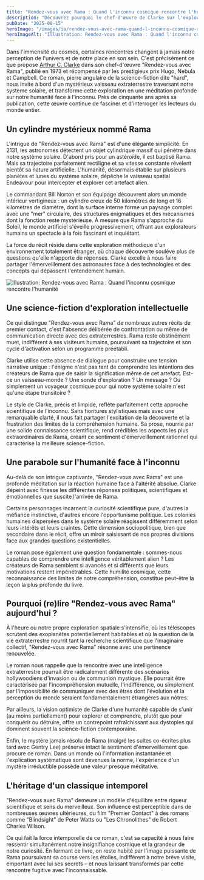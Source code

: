 ```yaml
---
title: "Rendez-vous avec Rama : Quand l'inconnu cosmique rencontre l'humanité"
description: "Découvrez pourquoi le chef-d'œuvre de Clarke sur l'exploration d'un vaisseau alien reste, 50 ans après, une méditation fascinante sur notre place dans l'univers"
pubDate: "2025-08-15"
heroImage: "/images/ia/rendez-vous-avec-rama-quand-l-inconnu-cosmique-rencontre-l-humanite-hero/rendez-vous-avec-rama-quand-l-inconnu-cosmique-rencontre-l-humanite-hero.png"
heroImageAlt: "Illustration: Rendez-vous avec Rama : Quand l'inconnu cosmique rencontre l'humanité"
---
```



Dans l'immensité du cosmos, certaines rencontres changent à jamais notre perception de l'univers et de notre place en son sein. C'est précisément ce que propose [Arthur C. Clarke](https://www.senscritique.com/liste/les_meilleurs_romans_d_arthur_c_clarke/1484717) dans son chef-d'œuvre "Rendez-vous avec Rama", publié en 1973 et récompensé par les prestigieux prix Hugo, Nebula et Campbell. Ce roman, pierre angulaire de la science-fiction dite "hard", nous invite à bord d'un mystérieux vaisseau extraterrestre traversant notre système solaire, et transforme cette exploration en une méditation profonde sur notre humanité face à l'inconnu. Près de cinquante ans après sa publication, cette œuvre continue de fasciner et d'interroger les lecteurs du monde entier.

## Un cylindre mystérieux nommé Rama

L'intrigue de "Rendez-vous avec Rama" est d'une élégante simplicité. En 2131, les astronomes détectent un objet cylindrique massif qui pénètre dans notre système solaire. D'abord pris pour un astéroïde, il est baptisé Rama. Mais sa trajectoire parfaitement rectiligne et sa vitesse constante révèlent bientôt sa nature artificielle. L'humanité, désormais établie sur plusieurs planètes et lunes du système solaire, dépêche le vaisseau spatial Endeavour pour intercepter et explorer cet artefact alien.

Le commandant Bill Norton et son équipage découvrent alors un monde intérieur vertigineux : un cylindre creux de 50 kilomètres de long et 16 kilomètres de diamètre, dont la surface interne forme un paysage complet avec une "mer" circulaire, des structures énigmatiques et des mécanismes dont la fonction reste mystérieuse. À mesure que Rama s'approche du Soleil, le monde artificiel s'éveille progressivement, offrant aux explorateurs humains un spectacle à la fois fascinant et inquiétant.

La force du récit réside dans cette exploration méthodique d'un environnement totalement étranger, où chaque découverte soulève plus de questions qu'elle n'apporte de réponses. Clarke excelle à nous faire partager l'émerveillement des astronautes face à des technologies et des concepts qui dépassent l'entendement humain.

![Illustration: Rendez-vous avec Rama : Quand l'inconnu cosmique rencontre l'humanité](/images/ia/rendez-vous-avec-rama-quand-l-inconnu-cosmique-rencontre-l-humanite-inline/rendez-vous-avec-rama-quand-l-inconnu-cosmique-rencontre-l-humanite-inline.png)

## Une science-fiction d'exploration intellectuelle

Ce qui distingue "Rendez-vous avec Rama" de nombreux autres récits de premier contact, c'est l'absence délibérée de confrontation ou même de communication directe avec des extraterrestres. Rama reste obstinément muet, indifférent à ses visiteurs humains, poursuivant sa trajectoire et son cycle d'activation selon un programme préétabli.

Clarke utilise cette absence de dialogue pour construire une tension narrative unique : l'énigme n'est pas tant de comprendre les intentions des créateurs de Rama que de saisir la signification même de cet artefact. Est-ce un vaisseau-monde ? Une sonde d'exploration ? Un message ? Ou simplement un voyageur cosmique pour qui notre système solaire n'est qu'une étape transitoire ?

Le style de Clarke, précis et limpide, reflète parfaitement cette approche scientifique de l'inconnu. Sans fioritures stylistiques mais avec une remarquable clarté, il nous fait partager l'excitation de la découverte et la frustration des limites de la compréhension humaine. Sa prose, nourrie par une solide connaissance scientifique, rend crédibles les aspects les plus extraordinaires de Rama, créant ce sentiment d'émerveillement rationnel qui caractérise la meilleure science-fiction.

## Une parabole sur l'humanité face à l'inconnu

Au-delà de son intrigue captivante, "Rendez-vous avec Rama" est une profonde méditation sur la réaction humaine face à l'altérité absolue. Clarke dépeint avec finesse les différentes réponses politiques, scientifiques et émotionnelles que suscite l'arrivée de Rama.

Certains personnages incarnent la curiosité scientifique pure, d'autres la méfiance instinctive, d'autres encore l'opportunisme politique. Les colonies humaines dispersées dans le système solaire réagissent différemment selon leurs intérêts et leurs craintes. Cette dimension sociopolitique, bien que secondaire dans le récit, offre un miroir saisissant de nos propres divisions face aux grandes questions existentielles.

Le roman pose également une question fondamentale : sommes-nous capables de comprendre une intelligence véritablement alien ? Les créateurs de Rama semblent si avancés et si différents que leurs motivations restent impénétrables. Cette humilité cosmique, cette reconnaissance des limites de notre compréhension, constitue peut-être la leçon la plus profonde du livre.

## Pourquoi (re)lire "Rendez-vous avec Rama" aujourd'hui ?

À l'heure où notre propre exploration spatiale s'intensifie, où les télescopes scrutent des exoplanètes potentiellement habitables et où la question de la vie extraterrestre nourrit tant la recherche scientifique que l'imaginaire collectif, "Rendez-vous avec Rama" résonne avec une pertinence renouvelée.

Le roman nous rappelle que la rencontre avec une intelligence extraterrestre pourrait être radicalement différente des scénarios hollywoodiens d'invasion ou de communion mystique. Elle pourrait être caractérisée par l'incompréhension mutuelle, l'indifférence, ou simplement par l'impossibilité de communiquer avec des êtres dont l'évolution et la perception du monde seraient fondamentalement étrangères aux nôtres.

Par ailleurs, la vision optimiste de Clarke d'une humanité capable de s'unir (au moins partiellement) pour explorer et comprendre, plutôt que pour conquérir ou détruire, offre un contrepoint rafraîchissant aux dystopies qui dominent souvent la science-fiction contemporaine.

Enfin, le mystère jamais résolu de Rama (malgré les suites co-écrites plus tard avec Gentry Lee) préserve intact le sentiment d'émerveillement que procure ce roman. Dans un monde où l'information instantanée et l'explication systématique sont devenues la norme, l'expérience d'un mystère irréductible possède une valeur presque méditative.

## L'héritage d'un classique intemporel

"Rendez-vous avec Rama" demeure un modèle d'équilibre entre rigueur scientifique et sens du merveilleux. Son influence est perceptible dans de nombreuses œuvres ultérieures, du film "Premier Contact" à des romans comme "Blindsight" de Peter Watts ou "Les Chronolithes" de Robert Charles Wilson.

Ce qui fait la force intemporelle de ce roman, c'est sa capacité à nous faire ressentir simultanément notre insignifiance cosmique et la grandeur de notre curiosité. En fermant ce livre, on reste habité par l'image puissante de Rama poursuivant sa course vers les étoiles, indifférent à notre brève visite, emportant avec lui ses secrets – et nous laissant transformés par cette rencontre fugitive avec l'inconnaissable.